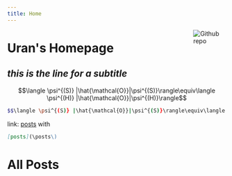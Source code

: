 ```yaml
---
title: Home
---
```


[<img src="https://simpleicons.org/icons/github.svg" style="max-width:15%;min-width:40px;float:right;" alt="Github repo" />](https://github.com/uranv)

# Uran's Homepage

## _this is the line for a subtitle_

$$\langle \psi^{(S)} |\hat{\mathcal{O}}|\psi^{(S)}\rangle\equiv\langle \psi^{(H)} |\hat{\mathcal{O}}|\psi^{(H)}\rangle$$


```bash
$$\langle \psi^{(S)} |\hat{\mathcal{O}}|\psi^{(S)}\rangle\equiv\langle \psi^{(H)} |\hat{\mathcal{O}}|\psi^{(H)}\rangle$$
```

link: [posts](/posts/) with

```markdown
[posts](\posts\)
```

# All Posts



